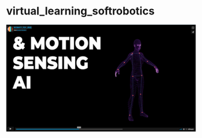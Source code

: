 # virtual_learning_softrobotics


[![Iris - Haptic Virtual Learning Assitive Device](VideoIris.JPG)](https://player.vimeo.com/video/669028027 "Little red riding hood - Click to Watch!")